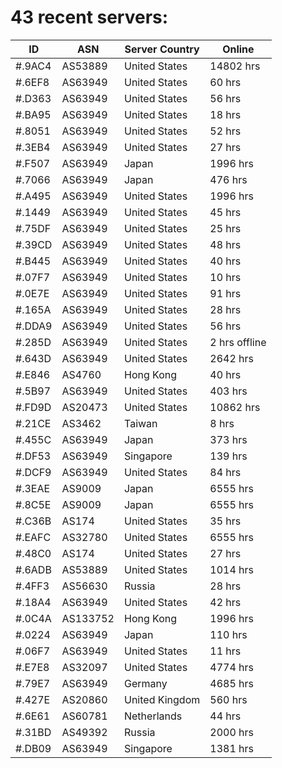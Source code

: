 # 43 recent servers:

| ID | ASN | Server Country | Online |
| ------ | ------ | ------ | ------ |
| #.9AC4 | AS53889 | United States | 14802 hrs |
| #.6EF8 | AS63949 | United States | 60 hrs |
| #.D363 | AS63949 | United States | 56 hrs |
| #.BA95 | AS63949 | United States | 18 hrs |
| #.8051 | AS63949 | United States | 52 hrs |
| #.3EB4 | AS63949 | United States | 27 hrs |
| #.F507 | AS63949 | Japan | 1996 hrs |
| #.7066 | AS63949 | Japan | 476 hrs |
| #.A495 | AS63949 | United States | 1996 hrs |
| #.1449 | AS63949 | United States | 45 hrs |
| #.75DF | AS63949 | United States | 25 hrs |
| #.39CD | AS63949 | United States | 48 hrs |
| #.B445 | AS63949 | United States | 40 hrs |
| #.07F7 | AS63949 | United States | 10 hrs |
| #.0E7E | AS63949 | United States | 91 hrs |
| #.165A | AS63949 | United States | 28 hrs |
| #.DDA9 | AS63949 | United States | 56 hrs |
| #.285D | AS63949 | United States | 2 hrs offline |
| #.643D | AS63949 | United States | 2642 hrs |
| #.E846 | AS4760 | Hong Kong | 40 hrs |
| #.5B97 | AS63949 | United States | 403 hrs |
| #.FD9D | AS20473 | United States | 10862 hrs |
| #.21CE | AS3462 | Taiwan | 8 hrs |
| #.455C | AS63949 | Japan | 373 hrs |
| #.DF53 | AS63949 | Singapore | 139 hrs |
| #.DCF9 | AS63949 | United States | 84 hrs |
| #.3EAE | AS9009 | Japan | 6555 hrs |
| #.8C5E | AS9009 | Japan | 6555 hrs |
| #.C36B | AS174 | United States | 35 hrs |
| #.EAFC | AS32780 | United States | 6555 hrs |
| #.48C0 | AS174 | United States | 27 hrs |
| #.6ADB | AS53889 | United States | 1014 hrs |
| #.4FF3 | AS56630 | Russia | 28 hrs |
| #.18A4 | AS63949 | United States | 42 hrs |
| #.0C4A | AS133752 | Hong Kong | 1996 hrs |
| #.0224 | AS63949 | Japan | 110 hrs |
| #.06F7 | AS63949 | United States | 11 hrs |
| #.E7E8 | AS32097 | United States | 4774 hrs |
| #.79E7 | AS63949 | Germany | 4685 hrs |
| #.427E | AS20860 | United Kingdom | 560 hrs |
| #.6E61 | AS60781 | Netherlands | 44 hrs |
| #.31BD | AS49392 | Russia | 2000 hrs |
| #.DB09 | AS63949 | Singapore | 1381 hrs |

